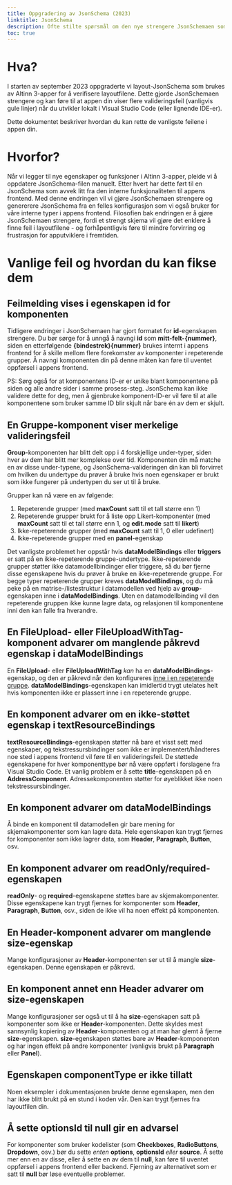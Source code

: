 ```yaml
---
title: Oppgradering av JsonSchema (2023)
linktitle: JsonSchema
description: Ofte stilte spørsmål om den nye strengere JsonSchemaen som ble introdusert i 2023
toc: true
---
```


# Hva?
I starten av september 2023 oppgraderte vi layout-JsonSchema som brukes av Altinn 3-apper for å verifisere layoutfilene.
Dette gjorde JsonSchemaen strengere og kan føre til at appen din viser flere valideringsfeil (vanligvis gule linjer)
når du utvikler lokalt i Visual Studio Code (eller lignende IDE-er).

Dette dokumentet beskriver hvordan du kan rette de vanligste feilene i appen din.

# Hvorfor?
Når vi legger til nye egenskaper og funksjoner i Altinn 3-apper, pleide vi å oppdatere JsonSchema-filen manuelt. Etter
hvert har dette ført til en JsonSchema som avvek litt fra den interne funksjonaliteten til appens frontend. Med denne
endringen vil vi gjøre JsonSchemaen strengere og genererere JsonSchema fra en felles konfigurasjon som vi også bruker
for våre interne typer i appens frontend. Filosofien bak endringen er å gjøre JsonSchemaen strengere, fordi et strengt
skjema vil gjøre det enklere å finne feil i layoutfilene - og forhåpentligvis føre til mindre forvirring og frustrasjon
for apputviklere i fremtiden.

# Vanlige feil og hvordan du kan fikse dem

## Feilmelding vises i egenskapen id for komponenten
Tidligere endringer i JsonSchemaen har gjort formatet for **id**-egenskapen strengere. Du bør sørge for å unngå å
navngi **id** som **mitt-felt-{nummer}**, siden en etterfølgende **{bindestrek}{nummer}** brukes internt i appens
frontend for å skille mellom flere forekomster av komponenter i repeterende grupper. Å navngi komponenten din på denne
måten kan føre til uventet oppførsel i appens frontend.

PS: Sørg også for at komponentens ID-er er unike blant komponentene på siden og alle andre sider i samme prosess-steg.
JsonSchema kan ikke validere dette for deg, men å gjenbruke komponent-ID-er vil føre til at alle komponentene som bruker
samme ID blir skjult når bare én av dem er skjult.

## En Gruppe-komponent viser merkelige valideringsfeil
**Group**-komponenten har blitt delt opp i 4 forskjellige under-typer, siden hver av dem har blitt mer komplekse over
tid. Komponenten din må matche en av disse under-typene, og JsonSchema-valideringen din kan bli forvirret om hvilken du
undertype du prøver å bruke hvis noen egenskaper er brukt som ikke fungerer på undertypen du ser ut til å bruke.

Grupper kan nå være en av følgende:
1. Repeterende grupper (med **maxCount** satt til et tall større enn 1)
2. Repeterende grupper brukt for å liste opp Likert-komponenter (med **maxCount** satt til et tall større enn 1, og **edit.mode** satt til **likert**)
3. Ikke-repeterende grupper (med **maxCount** satt til 1, 0 eller udefinert)
4. Ikke-repeterende grupper med en **panel**-egenskap

Det vanligste problemet her oppstår hvis **dataModelBindings** eller **triggers** er satt på en ikke-repeterende
gruppe-undertype. Ikke-repeterende grupper støtter ikke datamodellbindinger eller triggere, så du bør fjerne disse
egenskapene hvis du prøver å bruke en ikke-repeterende gruppe. For begge typer repeterende grupper kreves
**dataModelBindings**, og du må peke på en matrise-/listestruktur i datamodellen ved hjelp av **group**-egenskapen inne
i **dataModelBindings**. Uten en datamodellbinding vil den repeterende gruppen ikke kunne lagre data, og relasjonen til
komponentene inni den kan falle fra hverandre.

## En FileUpload- eller FileUploadWithTag-komponent advarer om manglende påkrevd egenskap i dataModelBindings
En **FileUpload**- eller **FileUploadWithTag** _kan_ ha en **dataModelBindings**-egenskap, og den _er_ påkrevd når den
konfigureres [inne i en repeterende gruppe](/nb/app/development/ux/fields/grouping/repeating/attachments/).
**dataModelBindings**-egenskapen kan imidlertid trygt utelates helt hvis komponenten ikke er plassert inne i en
repeterende gruppe.

## En komponent advarer om en ikke-støttet egenskap i textResourceBindings
**textResourceBindings**-egenskapen støtter nå bare et visst sett med egenskaper, og tekstressursbindinger som ikke er
implementert/håndteres noe sted i appens frontend vil føre til en valideringsfeil. De støttede egenskapene for hver
komponenttype bør nå være oppført i forslagene fra Visual Studio Code. Et vanlig problem er å sette **title**-egenskapen
på en **AddressComponent**. Adressekomponenten støtter for øyeblikket ikke noen tekstressursbindinger.

## En komponent advarer om dataModelBindings
Å binde en komponent til datamodellen gir bare mening for skjemakomponenter som kan lagre data. Hele egenskapen kan
trygt fjernes for komponenter som ikke lagrer data, som **Header**, **Paragraph**, **Button**, osv.

## En komponent advarer om readOnly/required-egenskapen
**readOnly**- og **required**-egenskapene støttes bare av skjemakomponenter. Disse egenskapene kan trygt fjernes for
komponenter som **Header**, **Paragraph**, **Button**, osv., siden de ikke vil ha noen effekt på komponenten.

## En Header-komponent advarer om manglende size-egenskap
Mange konfigurasjoner av **Header**-komponenten ser ut til å mangle **size**-egenskapen. Denne egenskapen er påkrevd.

## En komponent annet enn Header advarer om size-egenskapen
Mange konfigurasjoner ser også ut til å ha **size**-egenskapen satt på komponenter som ikke er **Header**-komponenten.
Dette skyldes mest sannsynlig kopiering av **Header**-komponenten og at man har glemt å fjerne **size**-egenskapen.
**size**-egenskapen støttes bare av **Header**-komponenten og har ingen effekt på andre komponenter
(vanligvis brukt på **Paragraph** eller **Panel**).

## Egenskapen componentType er ikke tillatt
Noen eksempler i dokumentasjonen brukte denne egenskapen, men den har ikke blitt brukt på en stund i koden vår. Den kan
trygt fjernes fra layoutfilen din.

## Å sette optionsId til null gir en advarsel
For komponenter som bruker kodelister (som **Checkboxes**, **RadioButtons**, **Dropdown**, osv.) bør du sette _enten_
**options**, **optionsId** _eller_ **source**. Å sette mer enn en av disse, eller å sette en av dem til **null**, kan
føre til uventet oppførsel i appens frontend eller backend. Fjerning av alternativet som er satt til **null** bør løse
eventuelle problemer.